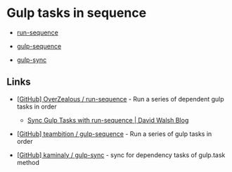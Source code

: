 # Gulp tasks in sequence

* [run-sequence](run-sequence-test)

* [gulp-sequence](gulp-sequence-test)

* [gulp-sync](gulp-sync-test)


## Links

* [[GitHub] OverZealous / run-sequence](https://github.com/OverZealous/run-sequence) - Run a series of dependent gulp tasks in order

  * [Sync Gulp Tasks with run-sequence | David Walsh Blog](http://davidwalsh.name/gulp-run-sequence)

* [[GitHub] teambition / gulp-sequence](https://github.com/teambition/gulp-sequence) - Run a series of gulp tasks in order

* [[GitHub] kaminaly / gulp-sync](https://github.com/kaminaly/gulp-sync) - sync for dependency tasks of gulp.task method
